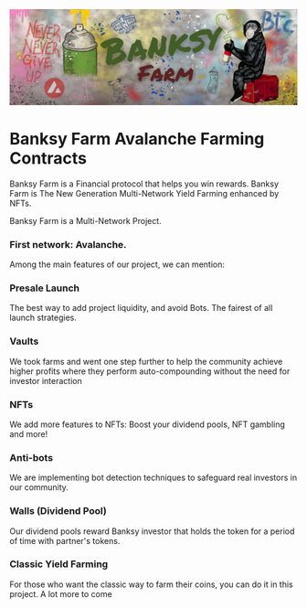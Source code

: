 ![Banksy](https://github.com/BanksyFarm/avax-farming/blob/main/Bansky%20Docs%20(7).png)

# Banksy Farm Avalanche Farming Contracts

Banksy Farm is a Financial protocol that helps you win rewards. Banksy Farm is The New Generation Multi-Network Yield Farming enhanced by NFTs.

Banksy Farm is a Multi-Network Project. 

### First network: Avalanche.
Among the main features of our project, we can mention:

### Presale Launch
The best way to add project liquidity, and avoid Bots. The fairest of all launch strategies.

### Vaults
We took farms and went one step further to help the community achieve higher profits where they perform auto-compounding without the need for investor interaction

### NFTs
We add more features to NFTs: Boost your dividend pools, NFT gambling and more!

### Anti-bots 
We are implementing bot detection techniques to safeguard real investors in our community.

### Walls (Dividend Pool)
Our dividend pools reward Banksy  investor that holds the token for a period of time with partner's tokens.

### Classic Yield Farming 
For those who want the classic way to farm their coins, you can do it in this project.
A lot more to come
